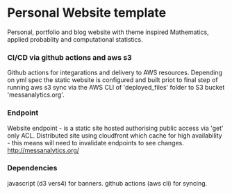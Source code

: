 # Personal Website template
Personal, portfolio and blog website with theme inspired Mathematics, applied probablity and computational statistics.

### CI/CD via github actions and aws s3
Github actions for integarations and delivery to AWS resources. Depending on yml spec the static website is configured and built priot to  final step of running aws s3 sync via the AWS CLI of 'deployed_files' folder to S3 bucket 'messanalytics.org'. 

### Endpoint 
Website endpoint - is a static site hosted authorising public access via 'get' only ACL.
Distributed site using cloudfront which cache for high availability - this means will need
to invalidate endpoints to see changes. 
http://messanalytics.org/


### Dependencies
javascript (d3 vers4) for banners.
github actions (aws cli) for syncing.
